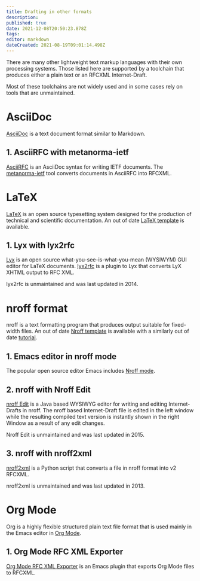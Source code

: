 ```yaml
---
title: Drafting in other formats
description: 
published: true
date: 2021-12-08T20:50:23.878Z
tags: 
editor: markdown
dateCreated: 2021-08-19T09:01:14.498Z
---
```


There are many other lightweight text markup languages with their own processing systems. Those listed here are supported by a toolchain that produces either a plain text or an RFCXML Internet-Draft.

Most of these toolchains are not widely used and in some cases rely on tools that are unmaintained. 

# AsciiDoc
[AsciiDoc](https://asciidoc.org) is a text document format similar to Markdown.

## 1. AsciiRFC with metanorma-ietf
[AsciiRFC](https://datatracker.ietf.org/doc/html/draft-ribose-asciirfc) is an AsciiDoc syntax for writing IETF documents.  The [metanorma-ietf](https://github.com/metanorma/metanorma-ietf) tool converts documents in AsciiRFC into RFCXML.  

# LaTeX
[LaTeX](https://www.latex-project.org) is an open source typesetting system designed for the production of technical and scientific documentation. An out of date [LaTeX template](https://www.rfc-editor.org/materials/2-latex.template.txt) is available.

## 1. Lyx with lyx2rfc
[Lyx](https://www.lyx.org) is an open source what-you-see-is-what-you-mean (WYSIWYM) GUI editor for LaTeX documents. [lyx2rfc](https://github.com/nicowilliams/lyx2rfc) is a plugin to Lyx that converts LyX XHTML output to RFC XML.

lyx2rfc is unmaintained and was last updated in 2014.

# nroff format
nroff is a text formatting program that produces output suitable for fixed-width files. An out of date [Nroff template](https://www.rfc-editor.org/materials/3-nroff.template) is available with a similarly out of date [tutorial](https://www.rfc-editor.org/materials/nroff.html).
  
## 1. Emacs editor in nroff mode
The popular open source editor Emacs includes [Nroff mode](https://www.gnu.org/software/emacs/manual/html_node/emacs/Nroff-Mode.html).

## 2. nroff with Nroff Edit
[nroff Edit](https://aaa-sec.com/nroffedit/) is a Java based WYSIWYG editor for writing and editing Internet-Drafts in nroff. The nroff based Internet-Draft file is edited in the left window while the resulting compiled text version is instantly shown in the right Window as a result of any edit changes.

Nroff Edit is unmaintained and was last updated in 2015.

## 3. nroff with nroff2xml
[nroff2xml](https://github.com/tomaszmrugalski/nroff2xml) is a Python script that converts a file in nroff format into v2 RFCXML.  

nroff2xml is unmaintained and was last updated in 2013.

# Org Mode
Org is a highly flexible structured plain text file format that is used mainly in the Emacs editor in [Org Mode](https://orgmode.org).

## 1. Org Mode RFC XML Exporter
[Org Mode RFC XML Exporter](https://github.com/choppsv1/org-rfc-export) is an Emacs plugin that exports Org Mode files to RFCXML.



